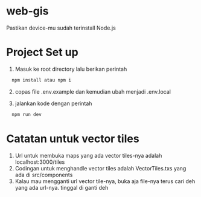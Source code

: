 # web-gis
Pastikan device-mu sudah terinstall Node.js

# Project Set up 
1. Masuk ke root directory lalu berikan perintah
  ```bash
    npm install atau npm i
  ```

2. copas file .env.example dan kemudian ubah menjadi .env.local

3. jalankan kode dengan perintah 
  ```bash
    npm run dev
  ```

# Catatan untuk vector tiles
1. Url untuk membuka maps yang ada vector tiles-nya adalah localhost:3000/tiles 
2. Codingan untuk menghandle vector tiles adalah VectorTiles.txs yang ada di src/components
3. Kalau mau mengganti url vector tile-nya, buka aja file-nya terus cari deh yang ada url-nya. tinggal di ganti deh